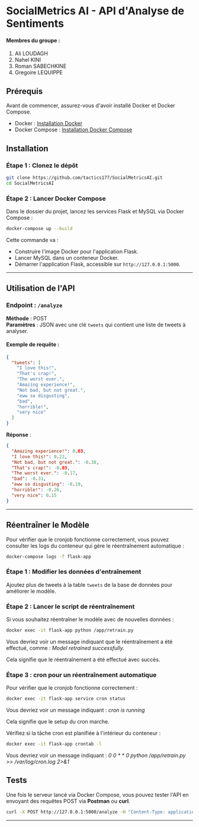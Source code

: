 # SocialMetrics AI - API d'Analyse de Sentiments

#### Membres du groupe :

1. Ali LOUDAGH
2. Nahel KINI
3. Roman SABECHKINE
4. Gregoire LEQUIPPE

## Prérequis

Avant de commencer, assurez-vous d'avoir installé Docker et Docker Compose.

- Docker : [Installation Docker](https://www.docker.com/get-started)
- Docker Compose : [Installation Docker Compose](https://docs.docker.com/compose/install/)

## Installation

### Étape 1 : Clonez le dépôt

```bash
git clone https://github.com/tactics177/SocialMetricsAI.git
cd SocialMetricsAI
```

### Étape 2 : Lancer Docker Compose

Dans le dossier du projet, lancez les services Flask et MySQL via Docker Compose :

```bash
docker-compose up --build
```

Cette commande va :

- Construire l'image Docker pour l'application Flask.
- Lancer MySQL dans un conteneur Docker.
- Démarrer l'application Flask, accessible sur `http://127.0.0.1:5000`.

---

## Utilisation de l'API

### Endpoint : `/analyze`

**Méthode** : POST  
**Paramètres** : JSON avec une clé `tweets` qui contient une liste de tweets à analyser.

#### Exemple de requête :

```json
{
  "tweets": [
    "I love this!",
    "That's crap!",
    "The worst ever.",
    "Amazing experience!",
    "Not bad, but not great.",
    "eww so disgusting",
    "bad",
    "horrible!",
    "very nice"
  ]
}
```

**Réponse** :

```json
{
  "Amazing experience!": 0.03,
  "I love this!": 0.22,
  "Not bad, but not great.": -0.38,
  "That's crap!": -0.03,
  "The worst ever.": -0.17,
  "bad": -0.31,
  "eww so disgusting": -0.19,
  "horrible!": -0.26,
  "very nice": 0.15
}
```

---

## Réentraîner le Modèle

Pour vérifier que le cronjob fonctionne correctement, vous pouvez consulter les logs du conteneur qui gère le
réentraînement automatique :

```bash
docker-compose logs -f flask-app
```

### Étape 1 : Modifier les données d'entraînement

Ajoutez plus de tweets à la table `tweets` de la base de données pour améliorer le modèle.

### Étape 2 : Lancer le script de réentraînement

Si vous souhaitez réentraîner le modèle avec de nouvelles données :

```bash
docker exec -it flask-app python /app/retrain.py
```

Vous devriez voir un message indiquant que le réentraînement a été effectué, comme : *Model retrained successfully.*

Cela signifie que le réentraînement a été effectué avec succès.

### Étape 3 : cron pour un réentraînement automatique

Pour vérifier que le cronjob fonctionne correctement :

```bash
docker exec -it flask-app service cron status
```

Vous devriez voir un message indiquant : *cron is running*

Cela signifie que le setup du cron marche.

Vérifiez si la tâche cron est planifiée à l'intérieur du conteneur :

```bash
docker exec -it flask-app crontab -l
```

Vous devriez voir un message indiquant : *0 0 * * 0 python /app/retrain.py >> /var/log/cron.log 2>&1*

## Tests

Une fois le serveur lancé via Docker Compose, vous pouvez tester l'API en envoyant des requêtes POST via **Postman** ou
**curl**.

```bash
curl -X POST http://127.0.0.1:5000/analyze -H "Content-Type: application/json" -d '{"tweets": ["I love this!", "That's crap!"]}'
```

---
